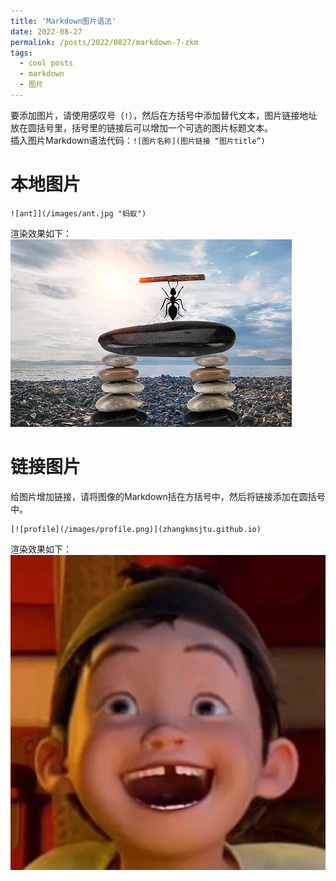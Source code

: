 ```yaml
---
title: 'Markdown图片语法'
date: 2022-08-27
permalink: /posts/2022/0827/markdown-7-zkm
tags:
  - cool posts
  - markdown
  - 图片
---
```


要添加图片，请使用感叹号（`!`），然后在方括号中添加替代文本，图片链接地址放在圆括号里，括号里的链接后可以增加一个可选的图片标题文本。  
插入图片Markdown语法代码：`![图片名称](图片链接 “图片title”)`  

本地图片
======
```
![ant]](/images/ant.jpg "蚂蚁")
```
渲染效果如下：  
![ant](/images/ant.jpg "蚂蚁")


链接图片
======
给图片增加链接，请将图像的Markdown括在方括号中，然后将链接添加在圆括号中。  
```
[![profile](/images/profile.png)](zhangkmsjtu.github.io)
```
渲染效果如下：  
[![profile](/images/profile.png)](zhangkmsjtu.github.io)
